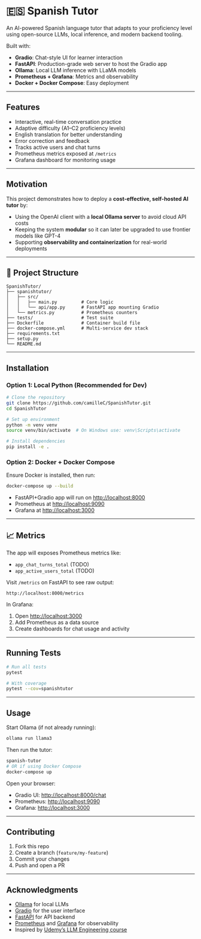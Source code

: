 
# 🇪🇸 Spanish Tutor

An AI-powered Spanish language tutor that adapts to your proficiency level using open-source LLMs, local inference, and modern backend tooling.

Built with:
- **Gradio**: Chat-style UI for learner interaction
- **FastAPI**: Production-grade web server to host the Gradio app
- **Ollama**: Local LLM inference with LLaMA models
- **Prometheus + Grafana**: Metrics and observability
- **Docker + Docker Compose**: Easy deployment

---

## Features

- Interactive, real-time conversation practice
- Adaptive difficulty (A1–C2 proficiency levels)
- English translation for better understanding
- Error correction and feedback
- Tracks active users and chat turns
- Prometheus metrics exposed at `/metrics`
- Grafana dashboard for monitoring usage

---

## Motivation

This project demonstrates how to deploy a **cost-effective, self-hosted AI tutor** by:
- Using the OpenAI client with a **local Ollama server** to avoid cloud API costs
- Keeping the system **modular** so it can later be upgraded to use frontier models like GPT-4
- Supporting **observability and containerization** for real-world deployments

---

## 📁 Project Structure

```
SpanishTutor/
├── spanishtutor/
│   ├── src/
│   │   ├── main.py         # Core logic
│   │   └── api/app.py      # FastAPI app mounting Gradio
│   └── metrics.py          # Prometheus counters
├── tests/                  # Test suite
├── Dockerfile              # Container build file
├── docker-compose.yml      # Multi-service dev stack
├── requirements.txt
├── setup.py
└── README.md
```

---

## Installation

### Option 1: Local Python (Recommended for Dev)

```bash
# Clone the repository
git clone https://github.com/camilleC/SpanishTutor.git
cd SpanishTutor

# Set up environment
python -m venv venv
source venv/bin/activate  # On Windows use: venv\Scripts\activate

# Install dependencies
pip install -e .
```

### Option 2: Docker + Docker Compose

Ensure Docker is installed, then run:

```bash
docker-compose up --build
```

- FastAPI+Gradio app will run on [http://localhost:8000](http://localhost:8000)
- Prometheus at [http://localhost:9090](http://localhost:9090)
- Grafana at [http://localhost:3000](http://localhost:3000)

---

## 📈 Metrics

The app will exposes Prometheus metrics like:

- `app_chat_turns_total` (TODO)
- `app_active_users_total` (TODO)

Visit `/metrics` on FastAPI to see raw output:
```
http://localhost:8000/metrics
```

In Grafana:
1. Open [http://localhost:3000](http://localhost:3000)
2. Add Prometheus as a data source
3. Create dashboards for chat usage and activity

---

##  Running Tests

```bash
# Run all tests
pytest

# With coverage
pytest --cov=spanishtutor
```

---

##  Usage

Start Ollama (if not already running):

```bash
ollama run llama3
```

Then run the tutor:

```bash
spanish-tutor
# OR if using Docker Compose
docker-compose up
```

Open your browser:
- Gradio UI: [http://localhost:8000/chat](http://localhost:8000/chat)
- Prometheus: [http://localhost:9090](http://localhost:9090)
- Grafana: [http://localhost:3000](http://localhost:3000)

---

## Contributing

1. Fork this repo
2. Create a branch (`feature/my-feature`)
3. Commit your changes
4. Push and open a PR

---

## Acknowledgments

- [Ollama](https://ollama.ai) for local LLMs
- [Gradio](https://gradio.app) for the user interface
- [FastAPI](https://fastapi.tiangolo.com) for API backend
- [Prometheus](https://prometheus.io) and [Grafana](https://grafana.com) for observability
- Inspired by [Udemy’s LLM Engineering course](https://www.udemy.com/course/llm-engineering-master-ai-and-large-language-models)

